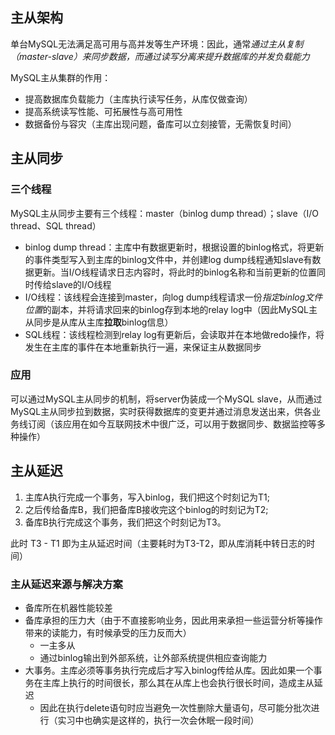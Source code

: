 ## 主从架构

单台MySQL无法满足高可用与高并发等生产环境：因此，通常*通过主从复制（master-slave）来同步数据，而通过读写分离来提升数据库的并发负载能力*

MySQL主从集群的作用：

* 提高数据库负载能力（主库执行读写任务，从库仅做查询）
* 提高系统读写性能、可拓展性与高可用性
* 数据备份与容灾（主库出现问题，备库可以立刻接管，无需恢复时间）



## 主从同步

### 三个线程

MySQL主从同步主要有三个线程：master（binlog dump thread）；slave（I/O thread、SQL thread）

* binlog dump thread：主库中有数据更新时，根据设置的binlog格式，将更新的事件类型写入到主库的binlog文件中，并创建log dump线程通知slave有数据更新。当I/O线程请求日志内容时，将此时的binlog名称和当前更新的位置同时传给slave的I/O线程
* I/O线程：该线程会连接到master，向log dump线程请求一份*指定binlog文件位置*的副本，并将请求回来的binlog存到本地的relay log中（因此MySQL主从同步是从库从主库**拉取**binlog信息）
* SQL线程：该线程检测到relay log有更新后，会读取并在本地做redo操作，将发生在主库的事件在本地重新执行一遍，来保证主从数据同步

### 应用

可以通过MySQL主从同步的机制，将server伪装成一个MySQL slave，从而通过MySQL主从同步拉到数据，实时获得数据库的变更并通过消息发送出来，供各业务线订阅（该应用在如今互联网技术中很广泛，可以用于数据同步、数据监控等多种操作）



## 主从延迟

1. 主库A执行完成一个事务，写入binlog，我们把这个时刻记为T1;
2. 之后传给备库B，我们把备库B接收完这个binlog的时刻记为T2;
3. 备库B执行完成这个事务，我们把这个时刻记为T3。

此时 T3 - T1 即为主从延迟时间（主要耗时为T3-T2，即从库消耗中转日志的时间）

### 主从延迟来源与解决方案

* 备库所在机器性能较差
* 备库承担的压力大（由于不直接影响业务，因此用来承担一些运营分析等操作带来的读能力，有时候承受的压力反而大）
  * 一主多从
  * 通过binlog输出到外部系统，让外部系统提供相应查询能力
* 大事务。主库必须等事务执行完成后才写入binlog传给从库。因此如果一个事务在主库上执行的时间很长，那么其在从库上也会执行很长时间，造成主从延迟
  * 因此在执行delete语句时应当避免一次性删除大量语句，尽可能分批次进行（实习中也确实是这样的，执行一次会休眠一段时间）

